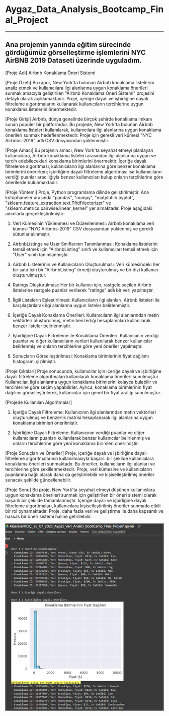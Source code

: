 # Aygaz_Data_Analysis_Bootcamp_Final_Project
-------
Ana projemin yanında eğitim sürecinde gördüğümüz görselleştirme işlemlerini NYC AirBNB 2019 Dataseti üzerinde uyguladım.
-------
[Proje Adı]
Airbnb Konaklama Öneri Sistemi

[Proje Özeti]
Bu rapor, New York'ta bulunan Airbnb konaklama listelerini analiz etmek ve kullanıcılara ilgi alanlarına uygun konaklama önerileri sunmak amacıyla geliştirilen "Airbnb Konaklama Öneri Sistemi" projesini detaylı olarak açıklamaktadır. Proje, içeriğe dayalı ve işbirliğine dayalı filtreleme algoritmalarını kullanarak kullanıcıların tercihlerine uygun konaklama listelerini önermektedir.

[Proje Girişi]
Airbnb, dünya genelinde birçok şehirde konaklama imkanı sunan popüler bir platformdur. Bu projede, New York'ta bulunan Airbnb konaklama listeleri kullanılarak, kullanıcılara ilgi alanlarına uygun konaklama önerileri sunmak hedeflenmektedir. Proje için gerekli veri kümesi "NYC Airbnbs-2019" adlı CSV dosyasından yüklenmiştir.

[Proje Amacı]
Bu projenin amacı, New York'ta seyahat etmeyi planlayan kullanıcılara, Airbnb konaklama listeleri arasından ilgi alanlarına uygun ve tercih edebilecekleri konaklama birimlerini önermektir. İçeriğe dayalı filtreleme algoritması, kullanıcıların ilgi alanlarına göre benzer konaklama birimlerini önerirken; işbirliğine dayalı filtreleme algoritması ise kullanıcıların verdiği puanlar aracılığıyla benzer kullanıcıları bulup onların tercihlerine göre önerilerde bulunmaktadır.

[Proje Yöntemi]
Proje, Python programlama dilinde geliştirilmiştir. Ana kütüphaneler arasında "pandas", "numpy", "matplotlib.pyplot", "sklearn.feature_extraction.text.TfidfVectorizer" ve "sklearn.metrics.pairwise.linear_kernel" yer almaktadır. Proje aşağıdaki adımlarla gerçekleştirilmiştir:

1. Veri Kümesinin Yüklenmesi ve Düzenlenmesi: Airbnb konaklama veri kümesi "NYC Airbnbs-2019" CSV dosyasından yüklenmiş ve gerekli sütunlar alınmıştır.

2. AirbnbListings ve User Sınıflarının Tanımlanması: Konaklama listelerini temsil etmek için "AirbnbListing" sınıfı ve kullanıcıları temsil etmek için "User" sınıfı tanımlanmıştır.

3. Airbnb Listelerinin ve Kullanıcıların Oluşturulması: Veri kümesindeki her bir satır için bir "AirbnbListing" örneği oluşturulmuş ve bir dizi kullanıcı oluşturulmuştur.

4. Ratings Oluşturulması: Her bir kullanıcı için, rastgele seçilen Airbnb listelerine rastgele puanlar verilerek "ratings" adlı bir veri yapılmıştır.

5. İlgili Listelerin Eşleştirilmesi: Kullanıcıların ilgi alanları, Airbnb listeleri ile karşılaştırılarak ilgi alanlarına uygun listeler belirlenmiştir.

6. İçeriğe Dayalı Konaklama Önerileri: Kullanıcıların ilgi alanlarından metin vektörleri oluşturulmuş, metin benzerliği hesaplamaları kullanılarak benzer listeler belirlenmiştir.

7. İşbirliğine Dayalı Filtreleme ile Konaklama Önerileri: Kullanıcının verdiği puanlar ve diğer kullanıcıların verileri kullanılarak benzer kullanıcılar belirlenmiş ve onların tercihlerine göre yeni öneriler yapılmıştır.

8. Sonuçların Görselleştirilmesi: Konaklama birimlerinin fiyat dağılımı histogramı çizilmiştir.

[Proje Çıktıları]
Proje sonucunda, kullanıcılar için içeriğe dayalı ve işbirliğine dayalı filtreleme algoritmaları kullanılarak konaklama önerileri sunulmuştur. Kullanıcılar, ilgi alanlarına uygun konaklama birimlerini kolayca bulabilir ve tercihlerine göre seçim yapabilirler. Ayrıca, konaklama birimlerinin fiyat dağılımı görselleştirilerek, kullanıcılar için genel bir fiyat aralığı sunulmuştur.

[Projede Kullanılan Algoritmalar]
1. İçeriğe Dayalı Filtreleme: Kullanıcının ilgi alanlarından metin vektörleri oluşturulmuş ve benzerlik matrisi hesaplanarak ilgi alanlarına uygun konaklama birimleri önerilmiştir.

2. İşbirliğine Dayalı Filtreleme: Kullanıcının verdiği puanlar ve diğer kullanıcıların puanları kullanılarak benzer kullanıcılar belirlenmiş ve onların tercihlerine göre yeni konaklama birimleri önerilmiştir.

[Proje Sonuçları ve Öneriler]
Proje, içeriğe dayalı ve işbirliğine dayalı filtreleme algoritmalarının kullanılmasıyla başarılı bir şekilde kullanıcılara konaklama önerileri sunmaktadır. Bu öneriler, kullanıcıların ilgi alanları ve tercihlerine göre şekillenmektedir. Proje, veri kümesine ve kullanıcıların puanlarına bağlı olarak daha da geliştirilebilir ve kişiselleştirilmiş öneriler sunacak şekilde güncellenebilir.

[Proje Sonu]
Bu proje, New York'ta seyahat etmeyi düşünen kullanıcılara uygun konaklama önerileri sunmak için geliştirilen bir öneri sistemi olarak başarılı bir şekilde tamamlanmıştır. İçeriğe dayalı ve işbirliğine dayalı filtreleme algoritmaları, kullanıcılara kişiselleştirilmiş öneriler sunmada etkili bir rol oynamaktadır. Proje, daha fazla veri ve geliştirme ile daha kapsamlı ve hassas bir öneri sistemi haline getirilebilir.


![alt text](https://github.com/kocalparslan97/Aygaz_Data_Analysis_Bootcamp_Final_Project/blob/main/Main_Project_Output.png?raw=true)
